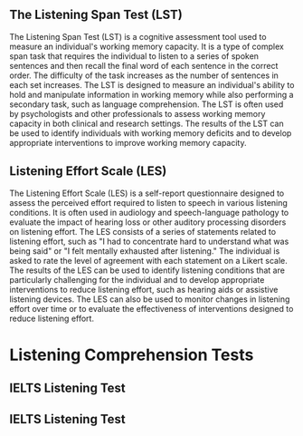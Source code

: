 ## The Listening Span Test (LST)

The Listening Span Test (LST) is a cognitive assessment tool used to measure an individual's working memory capacity. It is a type of complex span task that requires the individual to listen to a series of spoken sentences and then recall the final word of each sentence in the correct order. The difficulty of the task increases as the number of sentences in each set increases. The LST is designed to measure an individual's ability to hold and manipulate information in working memory while also performing a secondary task, such as language comprehension. The LST is often used by psychologists and other professionals to assess working memory capacity in both clinical and research settings. The results of the LST can be used to identify individuals with working memory deficits and to develop appropriate interventions to improve working memory capacity.

## Listening Effort Scale (LES)

The Listening Effort Scale (LES) is a self-report questionnaire designed to assess the perceived effort required to listen to speech in various listening conditions. It is often used in audiology and speech-language pathology to evaluate the impact of hearing loss or other auditory processing disorders on listening effort. The LES consists of a series of statements related to listening effort, such as "I had to concentrate hard to understand what was being said" or "I felt mentally exhausted after listening." The individual is asked to rate the level of agreement with each statement on a Likert scale. The results of the LES can be used to identify listening conditions that are particularly challenging for the individual and to develop appropriate interventions to reduce listening effort, such as hearing aids or assistive listening devices. The LES can also be used to monitor changes in listening effort over time or to evaluate the effectiveness of interventions designed to reduce listening effort.

# Listening Comprehension Tests

## IELTS Listening Test

## IELTS Listening Test

<br>
<br>
<br>
<br>
